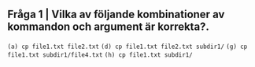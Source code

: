 ## Fråga 1 | Vilka av följande kombinationer av kommandon och argument är korrekta?.
`(a) cp file1.txt file2.txt`
`(d) cp file1.txt file2.txt subdir1/`
`(g) cp file1.txt subdir1/file4.txt`
`(h) cp file1.txt subdir1/`